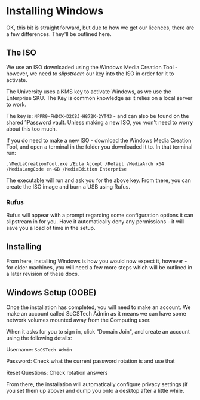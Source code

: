 # Installing Windows

OK, this bit is straight forward, but due to how we get our licences, there are a few differences. They'll be outlined here.

## The ISO

We use an ISO downloaded using the Windows Media Creation Tool - however, we need to _slipstream_ our key into the ISO 
in order for it to activate.

The University uses a KMS key to activate Windows, as we use the Enterprise SKU. The Key is common knowledge as it 
relies on a local server to work.

The key is: `NPPR9-FWDCX-D2C8J-H872K-2YT43` - and can also be found on the shared 1Password vault. Unless making a 
new ISO, you won't need to worry about this too much. 

If you do need to make a new ISO - download the Windows Media Creation Tool, and open a terminal in the folder you downloaded it to. 
In that terminal run: 
```
.\MediaCreationTool.exe /Eula Accept /Retail /MediaArch x64 /MediaLangCode en-GB /MediaEdition Enterprise
``` 
The executable will run and ask you 
for the above key. From there, you can create the ISO image and burn a USB using Rufus.

### Rufus
Rufus will appear with a prompt regarding some configuration options it can slipstream in for you. Have it automatically
deny any permissions - it will save you a load of time in the setup.

## Installing 
From here, installing Windows is how you would now expect it, however - for older machines, you will need a few more 
steps which will be outlined in a later revision of these docs. 

## Windows Setup (OOBE)
Once the installation has completed, you will need to make an account. We make an account called SoCSTech Admin as it means 
we can have some network volumes mounted away from the Computing user.

When it asks for you to sign in, click "Domain Join", and create an account using the following details:

Username: `SoCSTech Admin`

Password: Check what the current password rotation is and use that

Reset Questions: Check rotation answers

From there, the installation will automatically configure privacy settings (if you set them up above) and dump you onto
a desktop after a little while.
